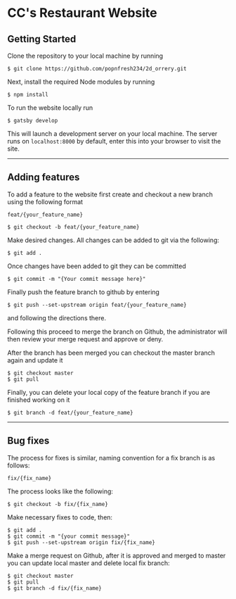# CC's Restaurant Website

## Getting Started
Clone the repository to your local machine by running

```
$ git clone https://github.com/popnfresh234/2d_orrery.git
```

Next, install the required Node modules by running

```
$ npm install
```

To run the website locally run 

```
$ gatsby develop
```

This will launch a development server on your local machine.  The server runs on `localhost:8000` by default, enter this into your browser to visit the site.

---
## Adding features

To add a feature to the website first create and checkout a new branch using the following format

```
feat/{your_feature_name}

```

```
$ git checkout -b feat/{your_feature_name}
```

Make desired changes.  All changes can be added to git via the following:

```
$ git add .
```

Once changes have been added to git they can be committed

```
$ git commit -m "{Your commit message here}"
```

Finally push the feature branch to github by entering

```
$ git push --set-upstream origin feat/{your_feature_name}
```
and following the directions there.

Following this proceed to merge the branch on Github, the administrator will then review your merge request and approve or deny.

After the branch has been merged you can checkout the master branch again and update it

```
$ git checkout master
$ git pull
```

Finally, you can delete your local copy of the feature branch if you are finished working on it

```
$ git branch -d feat/{your_feature_name}
```

---
## Bug fixes

The process for fixes is similar, naming convention for a fix branch is as follows:

```
fix/{fix_name}
```

The process looks like the following:

```
$ git checkout -b fix/{fix_name}
```

Make necessary fixes to code, then:

```
$ git add .
$ git commit -m "{your commit message}"
$ git push --set-upstream origin fix/{fix_name}
```

Make a merge request on Github, after it is approved and merged to master you can update local master and delete local fix branch:

```
$ git checkout master
$ git pull
$ git branch -d fix/{fix_name}
```